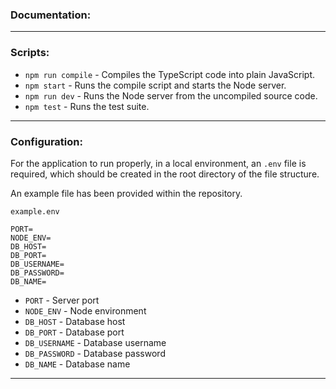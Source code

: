 ### Documentation:

---

### Scripts:

- `npm run compile` - Compiles the TypeScript code into plain JavaScript.
- `npm start` - Runs the compile script and starts the Node server.
- `npm run dev` - Runs the Node server from the uncompiled source code.
- `npm test` - Runs the test suite.

---

### Configuration:

For the application to run properly, in a local environment, an `.env` file is required, which should be created in the root directory of the file structure.

An example file has been provided within the repository.

`example.env`

```env
PORT=
NODE_ENV=
DB_HOST=
DB_PORT=
DB_USERNAME=
DB_PASSWORD=
DB_NAME=
```

- `PORT` - Server port
- `NODE_ENV` - Node environment
- `DB_HOST` - Database host
- `DB_PORT` - Database port
- `DB_USERNAME` - Database username
- `DB_PASSWORD` - Database password
- `DB_NAME` - Database name

---
